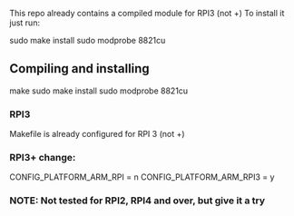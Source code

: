This repo already contains a compiled module for RPI3 (not +)
To install it just run:

  sudo make install
  sudo modprobe 8821cu

## Compiling and installing

make
sudo make install
sudo modprobe 8821cu

### RPI3

Makefile is already configured for RPI 3 (not +)

### RPI3+ change:

CONFIG_PLATFORM_ARM_RPI = n
CONFIG_PLATFORM_ARM_RPI3 = y

### NOTE: Not tested for RPI2, RPI4 and over, but give it a try
